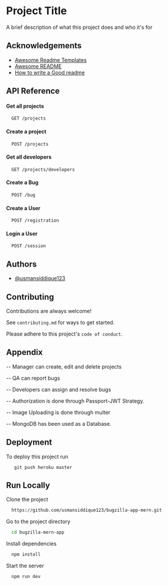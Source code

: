 
# Project Title

A brief description of what this project does and who it's for


## Acknowledgements

 - [Awesome Readme Templates](https://awesomeopensource.com/project/elangosundar/awesome-README-templates)
 - [Awesome README](https://github.com/matiassingers/awesome-readme)
 - [How to write a Good readme](https://bulldogjob.com/news/449-how-to-write-a-good-readme-for-your-github-project)


## API Reference

#### Get all projects

```http
  GET /projects
```

#### Create a project

```http
  POST /projects
```

#### Get all developers

```http
  GET /projects/developers
```

#### Create a Bug  

```http
  POST /bug
```

#### Create a User  

```http
  POST /registration
```
#### Login a User 

```http
  POST /session
```

## Authors

- [@usmansiddique123](https://www.github.com/usmansiddique123)


## Contributing

Contributions are always welcome!

See `contributing.md` for ways to get started.

Please adhere to this project's `code of conduct`.


## Appendix

-- Manager can create, edit and delete projects 

-- QA can report bugs

-- Developers can assign and resolve bugs

-- Authorization is done through Passport-JWT Strategy. 

-- Image Uploading is done through multer

-- MongoDB has been used as a Database. 
 
## Deployment

To deploy this project run

```Heroku
   git push heroku master
```


## Run Locally

Clone the project

```bash
  https://github.com/usmansiddique123/bugzilla-app-mern.git
```

Go to the project directory

```bash
  cd bugzilla-mern-app
```

Install dependencies

```bash
  npm install
```

Start the server

```bash
  npm run dev
```

